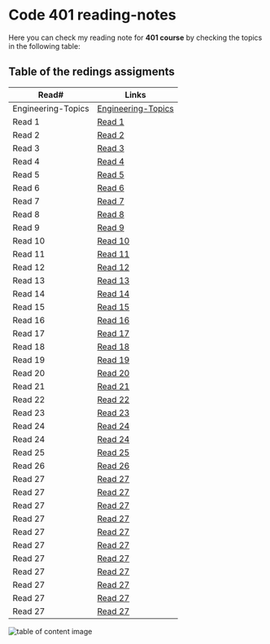 # Code 401 reading-notes

Here you can check my reading note for **401 course** by checking the topics in the following table:

## Table of the redings assigments

| Read#              | Links                                                                                                                    |
| ------------------ | ------------------------------------------------------------------------------------------------------------------------ |
| Engineering-Topics | [Engineering-Topics](https://malekhassan.github.io/reading-notes/Code401-AdvancedSoftwareDevelopment/Engineering-Topics) |
| Read 1             | [Read 1](https://malekhassan.github.io/reading-notes/Code401-AdvancedSoftwareDevelopment/read01)                         |
| Read 2             | [Read 2](https://malekhassan.github.io/reading-notes/Code401-AdvancedSoftwareDevelopment/read02)                         |
| Read 3             | [Read 3](https://malekhassan.github.io/reading-notes/Code401-AdvancedSoftwareDevelopment/read03)                         |
| Read 4             | [Read 4](https://malekhassan.github.io/reading-notes/Code401-AdvancedSoftwareDevelopment/read04)                         |
| Read 5             | [Read 5](https://malekhassan.github.io/reading-notes/Code401-AdvancedSoftwareDevelopment/read05)                         |
| Read 6             | [Read 6](https://malekhassan.github.io/reading-notes/Code401-AdvancedSoftwareDevelopment/read06)                         |
| Read 7             | [Read 7](https://malekhassan.github.io/reading-notes/Code401-AdvancedSoftwareDevelopment/read07)                         |
| Read 8             | [Read 8](https://malekhassan.github.io/reading-notes/Code401-AdvancedSoftwareDevelopment/read08)                         |
| Read 9             | [Read 9](https://malekhassan.github.io/reading-notes/Code401-AdvancedSoftwareDevelopment/read09)                         |
| Read 10            | [Read 10](https://malekhassan.github.io/reading-notes/Code401-AdvancedSoftwareDevelopment/read10)                        |
| Read 11            | [Read 11](https://malekhassan.github.io/reading-notes/Code401-AdvancedSoftwareDevelopment/read11)                        |
| Read 12            | [Read 12](https://malekhassan.github.io/reading-notes/Code401-AdvancedSoftwareDevelopment/read12)                        |
| Read 13            | [Read 13](https://malekhassan.github.io/reading-notes/Code401-AdvancedSoftwareDevelopment/read13)                        |
| Read 14            | [Read 14](https://malekhassan.github.io/reading-notes/Code401-AdvancedSoftwareDevelopment/read14)                        |
| Read 15            | [Read 15](https://malekhassan.github.io/reading-notes/Code401-AdvancedSoftwareDevelopment/read15)                        |
| Read 16            | [Read 16](https://malekhassan.github.io/reading-notes/Code401-AdvancedSoftwareDevelopment/read16)                        |
| Read 17            | [Read 17](https://malekhassan.github.io/reading-notes/Code401-AdvancedSoftwareDevelopment/read17)                        |
| Read 18            | [Read 18](https://malekhassan.github.io/reading-notes/Code401-AdvancedSoftwareDevelopment/read18)                        |
| Read 19            | [Read 19](https://malekhassan.github.io/reading-notes/Code401-AdvancedSoftwareDevelopment/read19)                        |
| Read 20            | [Read 20](https://malekhassan.github.io/reading-notes/Code401-AdvancedSoftwareDevelopment/read26)                        |
| Read 21            | [Read 21](https://malekhassan.github.io/reading-notes/Code401-AdvancedSoftwareDevelopment/read27)                        |
| Read 22            | [Read 22](https://malekhassan.github.io/reading-notes/Code401-AdvancedSoftwareDevelopment/read28)                        |
| Read 23            | [Read 23](https://malekhassan.github.io/reading-notes/Code401-AdvancedSoftwareDevelopment/read29)                        |
| Read 24            | [Read 24](https://malekhassan.github.io/reading-notes/Code401-AdvancedSoftwareDevelopment/read30)                        |
| Read 24            | [Read 24](https://malekhassan.github.io/reading-notes/Code401-AdvancedSoftwareDevelopment/read31)                        |
| Read 25            | [Read 25](https://malekhassan.github.io/reading-notes/Code401-AdvancedSoftwareDevelopment/read32)                        |
| Read 26            | [Read 26](https://malekhassan.github.io/reading-notes/Code401-AdvancedSoftwareDevelopment/read33)                        |
| Read 27            | [Read 27](https://malekhassan.github.io/reading-notes/Code401-AdvancedSoftwareDevelopment/read34)                        |
| Read 27            | [Read 27]()                                                                                                              |
| Read 27            | [Read 27]()                                                                                                              |
| Read 27            | [Read 27]()                                                                                                              |
| Read 27            | [Read 27]()                                                                                                              |
| Read 27            | [Read 27]()                                                                                                              |
| Read 27            | [Read 27]()                                                                                                              |
| Read 27            | [Read 27]()                                                                                                              |
| Read 27            | [Read 27]()                                                                                                              |
| Read 27            | [Read 27]()                                                                                                              |
| Read 27            | [Read 27]()                                                                                                              |

![table of content image](https://notionpress.com/blog/wp-content/uploads/2015/07/table-of-contents1.jpg)
